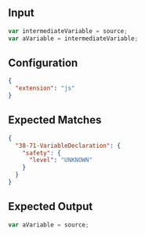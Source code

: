 
## Input
```javascript input
var intermediateVariable = source;
var aVariable = intermediateVariable;
```

## Configuration
```json configuration
{
  "extension": "js"
}
```

## Expected Matches
```json expected matches
{
  "38-71-VariableDeclaration": {
    "safety": {
      "level": "UNKNOWN"
    }
  }
}
```

## Expected Output
```javascript expected output
var aVariable = source;
```
